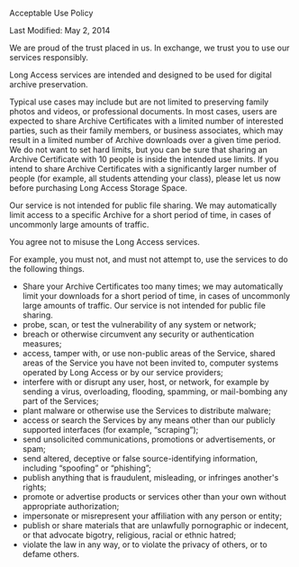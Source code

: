 Acceptable Use Policy

Last Modified: May 2, 2014

We are proud of the trust placed in us. In exchange, we trust you to
use our services responsibly.

Long Access services are intended and designed to be used for digital
archive preservation.

Typical use cases may include but are not limited to preserving
family photos and videos, or professional documents. In most cases,
users are expected to share Archive Certificates with a limited
number of interested parties, such as their family members, or
business associates, which may result in a limited number of Archive
downloads over a given time period. We do not want to set hard
limits, but you can be sure that sharing an Archive Certificate with
10 people is inside the intended use limits. If you intend to share
Archive Certificates with a significantly larger number of people
(for example, all students attending your class), please let us now
before purchasing Long Access Storage Space.

Our service is not intended for public file sharing. We may
automatically limit access to a specific Archive for a short period
of time, in cases of uncommonly large amounts of traffic.

You agree not to misuse the Long Access services.

For example, you must not, and must not attempt to, use the services
to do the following things.

- Share your Archive Certificates too many times; we may
automatically limit your downloads for a short period of time, in
cases of uncommonly large amounts of traffic. Our service is not
intended for public file sharing.
- probe, scan, or test the vulnerability of any system or network;
- breach or otherwise circumvent any security or authentication
measures;
- access, tamper with, or use non-public areas of the Service, shared
areas of the Service you have not been invited to, computer systems 
operated by Long Access or by our service providers;
- interfere with or disrupt any user, host, or network, for example
by sending a virus, overloading, flooding, spamming, or mail-bombing
any part of the Services;
- plant malware or otherwise use the Services to distribute malware;
- access or search the Services by any means other than our publicly
supported interfaces (for example, “scraping”);
- send unsolicited communications, promotions or advertisements, or
spam;
- send altered, deceptive or false source-identifying information,
including “spoofing” or “phishing”;
- publish anything that is fraudulent, misleading, or infringes
another's rights;
- promote or advertise products or services other than your own
without appropriate authorization;
- impersonate or misrepresent your affiliation with any person or
entity;
- publish or share materials that are unlawfully pornographic or
indecent, or that advocate bigotry, religious, racial or ethnic
hatred;
- violate the law in any way, or to violate the privacy of others, or
to defame others.
